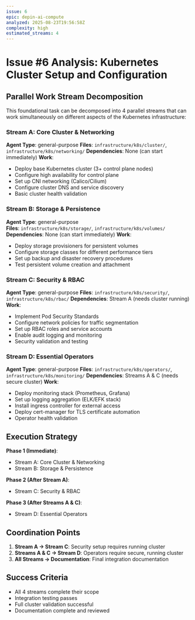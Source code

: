 ```yaml
---
issue: 6
epic: depin-ai-compute
analyzed: 2025-08-23T19:56:58Z
complexity: high
estimated_streams: 4
---
```


# Issue #6 Analysis: Kubernetes Cluster Setup and Configuration

## Parallel Work Stream Decomposition

This foundational task can be decomposed into 4 parallel streams that can work simultaneously on different aspects of the Kubernetes infrastructure:

### Stream A: Core Cluster & Networking
**Agent Type**: general-purpose
**Files**: `infrastructure/k8s/cluster/`, `infrastructure/k8s/networking/`
**Dependencies**: None (can start immediately)
**Work**:
- Deploy base Kubernetes cluster (3+ control plane nodes)
- Configure high availability for control plane
- Set up CNI networking (Calico/Cilium)
- Configure cluster DNS and service discovery
- Basic cluster health validation

### Stream B: Storage & Persistence
**Agent Type**: general-purpose  
**Files**: `infrastructure/k8s/storage/`, `infrastructure/k8s/volumes/`
**Dependencies**: None (can start immediately)
**Work**:
- Deploy storage provisioners for persistent volumes
- Configure storage classes for different performance tiers
- Set up backup and disaster recovery procedures
- Test persistent volume creation and attachment

### Stream C: Security & RBAC
**Agent Type**: general-purpose
**Files**: `infrastructure/k8s/security/`, `infrastructure/k8s/rbac/`
**Dependencies**: Stream A (needs cluster running)
**Work**:
- Implement Pod Security Standards
- Configure network policies for traffic segmentation
- Set up RBAC roles and service accounts
- Enable audit logging and monitoring
- Security validation and testing

### Stream D: Essential Operators
**Agent Type**: general-purpose
**Files**: `infrastructure/k8s/operators/`, `infrastructure/k8s/monitoring/`
**Dependencies**: Streams A & C (needs secure cluster)
**Work**:
- Deploy monitoring stack (Prometheus, Grafana)
- Set up logging aggregation (ELK/EFK stack)
- Install ingress controller for external access
- Deploy cert-manager for TLS certificate automation
- Operator health validation

## Execution Strategy

**Phase 1 (Immediate)**:
- Stream A: Core Cluster & Networking
- Stream B: Storage & Persistence

**Phase 2 (After Stream A)**:
- Stream C: Security & RBAC

**Phase 3 (After Streams A & C)**:
- Stream D: Essential Operators

## Coordination Points

1. **Stream A → Stream C**: Security setup requires running cluster
2. **Streams A & C → Stream D**: Operators require secure, running cluster
3. **All Streams → Documentation**: Final integration documentation

## Success Criteria

- All 4 streams complete their scope
- Integration testing passes
- Full cluster validation successful
- Documentation complete and reviewed

